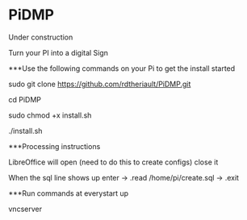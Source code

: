 # PiDMP

Under construction

Turn your PI into a digital Sign

***Use the following commands on your Pi to get the install started


sudo git clone https://github.com/rdtheriault/PiDMP.git

cd PiDMP

sudo chmod +x install.sh

./install.sh


***Processing instructions

LibreOffice will open (need to do this to create configs) close it

When the sql line shows up enter -> .read /home/pi/create.sql   -> .exit


***Run commands at everystart up

vncserver

